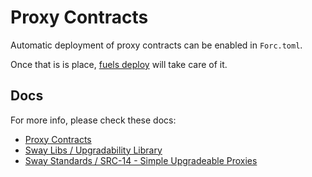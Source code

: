 # Proxy Contracts

Automatic deployment of proxy contracts can be enabled in `Forc.toml`.

Once that is is place, [fuels deploy](https://docs.fuel.network/docs/fuels-ts/fuels-cli/commands/#fuels-deploy) will take care of it.

## Docs

For more info, please check these docs:

- [Proxy Contracts](https://docs.fuel.network/docs/forc/plugins/forc_client/#proxy-contracts)
- [Sway Libs / Upgradability Library](https://docs.fuel.network/docs/sway-libs/upgradability/#upgradability-library)
- [Sway Standards / SRC-14 - Simple Upgradeable Proxies](https://docs.fuel.network/docs/sway-standards/src-14-simple-upgradeable-proxies/#src-14-simple-upgradeable-proxies)
